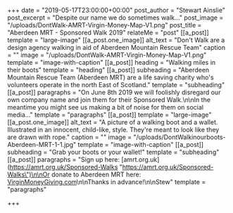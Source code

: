 +++
date = "2019-05-17T23:00:00+00:00"
post_author = "Stewart Ainslie"
post_excerpt = "Despite our name we do sometimes walk..."
post_image = "/uploads/DontWalk-AMRT-Virgin-Money-Map-V1.png"
post_title = "Aberdeen MRT - Sponsored Walk 2019"
relateMe = "post"
[[a_post]]
template = "large-image"
[[a_post.one_image]]
alt_text = "Don't Walk are a design agency walking in aid of Aberdeen Mountain Rescue Team"
caption = ""
image = "/uploads/DontWalk-AMRT-Virgin-Money-Map-V1.png"
template = "image-with-caption"
[[a_post]]
heading = "Walking miles in their boots"
template = "heading"
[[a_post]]
subheading = "Aberdeen Mountain Rescue Team (Aberdeen MRT) are a life saving charity who's volunteers operate in the north East of Scotland."
template = "subheading"
[[a_post]]
paragraphs = "On June 8th 2019 we will foolishly disregard our own company name and join them for their Sponsored Walk.\n\nIn the meantime you might see us making a bit of noise for them on social media..."
template = "paragraphs"
[[a_post]]
template = "large-image"
[[a_post.one_image]]
alt_text = "A picture of a walking boot and a wallet. Illustrated in an innocent, child-like, style. They're meant to look like they are drawn with rope."
caption = ""
image = "/uploads/DontWalkinourboots-Aberdeen-MRT-1-1.jpg"
template = "image-with-caption"
[[a_post]]
subheading = "Grab your boots or your wallet!"
template = "subheading"
[[a_post]]
paragraphs = "Sign up here: [amrt.org.uk](https://amrt.org.uk/Sponsored-Walks \"https://amrt.org.uk/Sponsored-Walks\")\n\nOr donate to Aberdeen MRT here: [VirginMoneyGiving.com](https://uk.virginmoneygiving.com/Team/DontWalk)\n\nThanks in advance!\n\nStew"
template = "paragraphs"

+++
